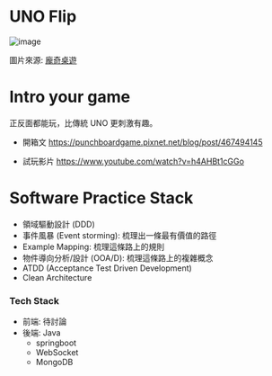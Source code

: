 # UNO Flip
![image](https://user-images.githubusercontent.com/17623146/232942622-0c724066-6a92-46d7-adab-f649d15f2618.png)

圖片來源: [龐奇桌遊](https://www.punchboardgame.com/products/uno-flip-card-game?gclid=CjwKCAjw__ihBhADEiwAXEazJomT5x0ZgwC8Kbb82X0Ce_J47wt3pX8Ehu0iv_pHnVKkWaBBp3B-iBoCEnAQAvD_BwE&utm_campaign=GSA&utm_medium=shopline-cpc&utm_source=google)

# Intro your game
正反面都能玩，比傳統 UNO 更刺激有趣。

- 開箱文
https://punchboardgame.pixnet.net/blog/post/467494145

- 試玩影片
https://www.youtube.com/watch?v=h4AHBt1cGGo

# Software Practice Stack
- 領域驅動設計 (DDD)
- 事件風暴 (Event storming): 梳理出一條最有價值的路徑
- Example Mapping: 梳理這條路上的規則
- 物件導向分析/設計 (OOA/D): 梳理這條路上的複雜概念
- ATDD (Acceptance Test Driven Development)
- Clean Architecture

### Tech Stack
- 前端: 待討論
- 後端: Java
   - springboot
   - WebSocket
   - MongoDB
